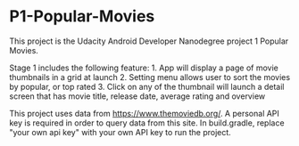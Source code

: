 # P1-Popular-Movies
This project is the Udacity Android Developer Nanodegree project 1 Popular Movies.

Stage 1 includes the following feature:
    1. App will display a page of movie thumbnails in a grid at launch
    2. Setting menu allows user to sort the movies by popular, or top rated
    3. Click on any of the thumbnail will launch a detail screen that has movie title, release date, average rating and overview

This project uses data from https://www.themoviedb.org/. A personal API key is required in order to query data from this site. In build.gradle, replace "your own api key" with your own API key to run the project. 
